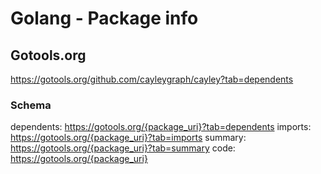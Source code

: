 # Golang - Package info

## Gotools.org
https://gotools.org/github.com/cayleygraph/cayley?tab=dependents

### Schema
dependents: https://gotools.org/{package_uri}?tab=dependents
imports: https://gotools.org/{package_uri}?tab=imports
summary: https://gotools.org/{package_uri}?tab=summary
code: https://gotools.org/{package_uri}